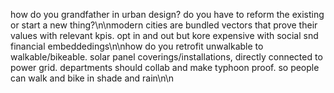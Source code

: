 how do you grandfather in urban design? do you have to reform the existing or start a new thing?\n\nmodern cities are bundled vectors that prove their values with relevant kpis. opt in and out but kore expensive with social snd financial embeddedings\n\nhow do you retrofit unwalkable to walkable/bikeable. solar panel coverings/installations, directly connected to power grid. departments should collab and make typhoon proof. so people can walk and bike in shade and rain\n\n